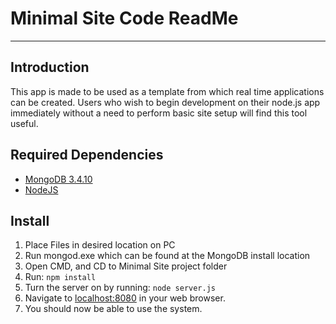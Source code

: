 # Minimal Site Code ReadMe
---

## Introduction
This app is made to be used as a template from which real time applications can
be created. Users who wish to begin development on their node.js app immediately
without a need to perform basic site setup will find this tool useful.

## Required Dependencies
- [MongoDB 3.4.10](https://www.mongodb.com/download-center#community)
- [NodeJS](https://nodejs.org/en/download/)

## Install
1. Place Files in desired location on PC
2. Run mongod.exe which can be found at the MongoDB install location
3. Open CMD, and CD to Minimal Site project folder
4. Run: ```npm install```
5. Turn the server on by running: ```node server.js```
6. Navigate to [localhost:8080](http://localhost:8080/) in your web browser.
7. You should now be able to use the system.